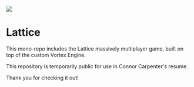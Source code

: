 ![](https://tokei.rs/b1/github/connorcarpenter/cyberlith)

# Lattice

This mono-repo includes the Lattice massively multiplayer game, built on top of the custom Vortex Engine.

This repository is temporarily public for use in Connor Carpenter's resume.

Thank you for checking it out!
